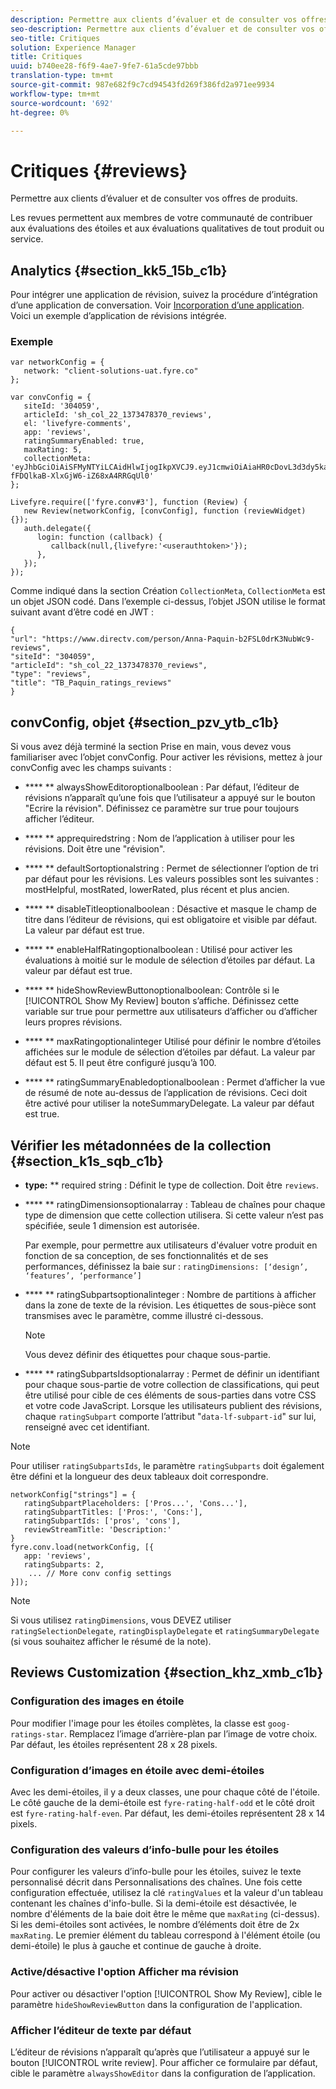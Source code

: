 ```yaml
---
description: Permettre aux clients d’évaluer et de consulter vos offres de produits.
seo-description: Permettre aux clients d’évaluer et de consulter vos offres de produits.
seo-title: Critiques
solution: Experience Manager
title: Critiques
uuid: b740ee28-f6f9-4ae7-9fe7-61a5cde97bbb
translation-type: tm+mt
source-git-commit: 987e682f9c7cd94543fd269f386fd2a971ee9934
workflow-type: tm+mt
source-wordcount: '692'
ht-degree: 0%

---
```



# Critiques {#reviews}

Permettre aux clients d’évaluer et de consulter vos offres de produits.

Les revues permettent aux membres de votre communauté de contribuer aux évaluations des étoiles et aux évaluations qualitatives de tout produit ou service.

## Analytics {#section_kk5_15b_c1b}

Pour intégrer une application de révision, suivez la procédure d’intégration d’une application de conversation. Voir [Incorporation d’une application](/help/implementation/c-livefyre-identity-comp/t-using-studio-to-connect-your-social-apps-to-your-livefyre-implementation.md). Voici un exemple d’application de révisions intégrée.

### Exemple

```
var networkConfig = { 
   network: "client-solutions-uat.fyre.co" 
}; 
  
var convConfig = { 
   siteId: '304059', 
   articleId: 'sh_col_22_1373478370_reviews', 
   el: 'livefyre-comments', 
   app: 'reviews', 
   ratingSummaryEnabled: true, 
   maxRating: 5, 
   collectionMeta: 'eyJhbGciOiAiSFMyNTYiLCAidHlwIjogIkpXVCJ9.eyJ1cmwiOiAiaHR0cDovL3d3dy5kaXJlY3R2LmNvbS9wZXJzb24vQW5uYS1QYXF1aW4tYjJGU0wwZHJLM051YldjOS1yZXZpZXdzIiwgInNpdGVJZCI6ICIzMDQwNTkiLCAiYXJ0aWNsZUlkIjogInNoX2NvbF8yMl8xMzczNDc4MzcwX3Jldmlld3MiLCAidHlwZSI6ICJyZXZpZXdzIiwgInRpdGxlIjogIlRCX1BhcXVpbl9yYXRpbmdzX3Jldmlld3MifQ.hes3KMwygCG-fFDQlkaB-XlxGjW6-iZ68xA4RRGqUl0' 
}; 
  
Livefyre.require(['fyre.conv#3'], function (Review) { 
   new Review(networkConfig, [convConfig], function (reviewWidget) {}); 
   auth.delegate({ 
      login: function (callback) { 
         callback(null,{livefyre:'<userauthtoken>'}); 
      }, 
   }); 
});
```

Comme indiqué dans la section Création `CollectionMeta`, `CollectionMeta` est un objet JSON codé. Dans l’exemple ci-dessus, l’objet JSON utilise le format suivant avant d’être codé en JWT :

```
{ 
"url": "https://www.directv.com/person/Anna-Paquin-b2FSL0drK3NubWc9-reviews",  
"siteId": "304059",  
"articleId": "sh_col_22_1373478370_reviews",  
"type": "reviews",  
"title": "TB_Paquin_ratings_reviews" 
}
```

## convConfig, objet {#section_pzv_ytb_c1b}

Si vous avez déjà terminé la section Prise en main, vous devez vous familiariser avec l’objet convConfig. Pour activer les révisions, mettez à jour convConfig avec les champs suivants :

* **** ** alwaysShowEditoroptionalboolean : Par défaut, l’éditeur de révisions n’apparaît qu’une fois que l’utilisateur a appuyé sur le bouton &quot;Ecrire la révision&quot;. Définissez ce paramètre sur true pour toujours afficher l’éditeur.

* **** ** apprequiredstring : Nom de l’application à utiliser pour les révisions. Doit être une &quot;révision&quot;.

* **** ** defaultSortoptionalstring : Permet de sélectionner l’option de tri par défaut pour les révisions. Les valeurs possibles sont les suivantes : mostHelpful, mostRated, lowerRated, plus récent et plus ancien.

* **** ** disableTitleoptionalboolean : Désactive et masque le champ de titre dans l’éditeur de révisions, qui est obligatoire et visible par défaut. La valeur par défaut est true.

* **** ** enableHalfRatingoptionalboolean : Utilisé pour activer les évaluations à moitié sur le module de sélection d’étoiles par défaut. La valeur par défaut est true.

* **** ** hideShowReviewButtonoptionalboolean: Contrôle si le  [!UICONTROL Show My Review] bouton s’affiche. Définissez cette variable sur true pour permettre aux utilisateurs d’afficher ou d’afficher leurs propres révisions.

* **** ** maxRatingoptionalinteger Utilisé pour définir le nombre d’étoiles affichées sur le module de sélection d’étoiles par défaut. La valeur par défaut est 5. Il peut être configuré jusqu’à 100.

* **** ** ratingSummaryEnabledoptionalboolean : Permet d’afficher la vue de résumé de note au-dessus de l’application de révisions. Ceci doit être activé pour utiliser la noteSummaryDelegate. La valeur par défaut est true.

## Vérifier les métadonnées de la collection {#section_k1s_sqb_c1b}

* **type:** ** required string : Définit le type de collection. Doit être `reviews`.

* **** ** ratingDimensionsoptionalarray : Tableau de chaînes pour chaque type de dimension que cette collection utilisera. Si cette valeur n’est pas spécifiée, seule 1 dimension est autorisée.

   Par exemple, pour permettre aux utilisateurs d&#39;évaluer votre produit en fonction de sa conception, de ses fonctionnalités et de ses performances, définissez la baie sur : `ratingDimensions: [‘design’, ‘features’, ‘performance’]`

* **** ** ratingSubpartsoptionalinteger : Nombre de partitions à afficher dans la zone de texte de la révision. Les étiquettes de sous-pièce sont transmises avec le paramètre, comme illustré ci-dessous.

   >[!NOTE]
   >Vous devez définir des étiquettes pour chaque sous-partie.

* **** ** ratingSubpartsIdsoptionalarray : Permet de définir un identifiant pour chaque sous-partie de votre collection de classifications, qui peut être utilisé pour cible de ces éléments de sous-parties dans votre CSS et votre code JavaScript. Lorsque les utilisateurs publient des révisions, chaque `ratingSubpart` comporte l’attribut &quot;`data-lf-subpart-id`&quot; sur lui, renseigné avec cet identifiant.

>[!NOTE]
>
>Pour utiliser `ratingSubpartsIds`, le paramètre `ratingSubparts` doit également être défini et la longueur des deux tableaux doit correspondre.

```
networkConfig["strings"] = { 
   ratingSubpartPlaceholders: ['Pros...', 'Cons...'], 
   ratingSubpartTitles: ['Pros:', 'Cons:'], 
   ratingSubpartIds: ['pros', 'cons'], 
   reviewStreamTitle: 'Description:' 
} 
fyre.conv.load(networkConfig, [{ 
   app: 'reviews', 
   ratingSubparts: 2, 
    ... // More conv config settings 
}]);
```

>[!NOTE]
>
>Si vous utilisez `ratingDimensions`, vous DEVEZ utiliser `ratingSelectionDelegate`, `ratingDisplayDelegate` et `ratingSummaryDelegate` (si vous souhaitez afficher le résumé de la note).

## Reviews Customization {#section_khz_xmb_c1b}

### Configuration des images en étoile

Pour modifier l&#39;image pour les étoiles complètes, la classe est `goog-ratings-star`. Remplacez l’image d’arrière-plan par l’image de votre choix. Par défaut, les étoiles représentent 28 x 28 pixels.

### Configuration d’images en étoile avec demi-étoiles

Avec les demi-étoiles, il y a deux classes, une pour chaque côté de l&#39;étoile. Le côté gauche de la demi-étoile est `fyre-rating-half-odd` et le côté droit est `fyre-rating-half-even`. Par défaut, les demi-étoiles représentent 28 x 14 pixels.

### Configuration des valeurs d’info-bulle pour les étoiles

Pour configurer les valeurs d’info-bulle pour les étoiles, suivez le texte personnalisé décrit dans Personnalisations des chaînes. Une fois cette configuration effectuée, utilisez la clé `ratingValues` et la valeur d&#39;un tableau contenant les chaînes d&#39;info-bulle. Si la demi-étoile est désactivée, le nombre d&#39;éléments de la baie doit être le même que `maxRating` (ci-dessus). Si les demi-étoiles sont activées, le nombre d’éléments doit être de 2x `maxRating`. Le premier élément du tableau correspond à l&#39;élément étoile (ou demi-étoile) le plus à gauche et continue de gauche à droite.

### Active/désactive l&#39;option Afficher ma révision

Pour activer ou désactiver l&#39;option [!UICONTROL Show My Review], cible le paramètre `hideShowReviewButton` dans la configuration de l&#39;application.

### Afficher l’éditeur de texte par défaut

L’éditeur de révisions n’apparaît qu’après que l’utilisateur a appuyé sur le bouton [!UICONTROL write review]. Pour afficher ce formulaire par défaut, cible le paramètre `alwaysShowEditor` dans la configuration de l’application.
